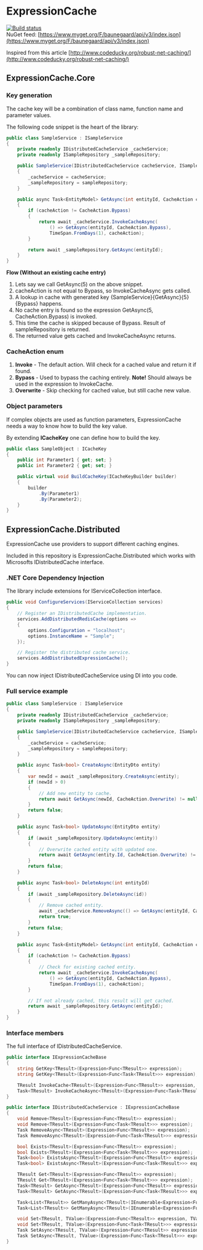 # ExpressionCache
[![Build status](https://ci.appveyor.com/api/projects/status/qmxfk6hhua5ev2cn?svg=true)](https://ci.appveyor.com/project/baunegaard/expressioncache)  
NuGet feed: [https://www.myget.org/F/baunegaard/api/v3/index.json](https://www.myget.org/F/baunegaard/api/v3/index.json)

Inspired from this article [http://www.codeducky.org/robust-net-caching/](http://www.codeducky.org/robust-net-caching/)

## ExpressionCache.Core

### Key generation
The cache key will be a combination of class name, function name and parameter values.  

The following code snippet is the heart of the library:
```csharp
public class SampleService : ISampleService
{
    private readonly IDistributedCacheService _cacheService;
    private readonly ISampleRepository _sampleRepository;

    public SampleService(IDistributedCacheService cacheService, ISampleRepository sampleRepository)
    {
        _cacheService = cacheService;
        _sampleRepository = sampleRepository;
    }

    public async Task<EntityModel> GetAsync(int entityId, CacheAction cacheAction = CacheAction.Invoke)
    {
        if (cacheAction != CacheAction.Bypass)
        {
            return await _cacheService.InvokeCacheAsync(
                () => GetAsync(entityId, CacheAction.Bypass),
                TimeSpan.FromDays(1), cacheAction);
        }

        return await _sampleRepository.GetAsync(entityId);
    }
}
```

**Flow (Without an existing cache entry)**
1. Lets say we call GetAsync(5) on the above snippet.
2. cacheAction is not equal to Bypass, so InvokeCacheAsync gets called.
3. A lookup in cache with generated key \{SampleService}\{GetAsync}\{5}\{Bypass} happens.
4. No cache entry is found so the expression GetAsync(5, CacheAction.Bypass) is invoked.
5. This time the cache is skipped because of Bypass. Result of sampleRepository is returned.
6. The returned value gets cached and InvokeCacheAsync returns.

### CacheAction enum
1. **Invoke** - The default action. Will check for a cached value and return it if found.
2. **Bypass** - Used to bypass the caching entirely. **Note!** Should always be used in the expression to InvokeCache.
3. **Overwrite** - Skip checking for cached value, but still cache new value.

### Object parameters
If complex objects are used as function parameters, ExpressionCache needs a way to know how to build the key value.

By extending **ICacheKey** one can define how to build the key.

```csharp
public class SampleObject : ICacheKey
{
    public int Parameter1 { get; set; }
    public int Parameter2 { get; set; }

    public virtual void BuildCacheKey(ICacheKeyBuilder builder)
    {
        builder
            .By(Parameter1)
            .By(Parameter2);
    }
}
```

## ExpressionCache.Distributed
ExpressionCache use providers to support different caching engines.

Included in this repository is ExpressionCache.Distributed which works with Microsofts IDistributedCache interface.

### .NET Core Dependency Injection
The library include extensions for IServiceCollection interface.
```csharp
public void ConfigureServices(IServiceCollection services)
{
    // Register an IDistributedCache implementation.
    services.AddDistributedRedisCache(options =>
    {
        options.Configuration = "localhost";
        options.InstanceName = "Sample";
    });

    // Register the distributed cache service.
    services.AddDistributedExpressionCache();
}
```
You can now inject IDistributedCacheService using DI into you code.

### Full service example
```csharp
public class SampleService : ISampleService
{
    private readonly IDistributedCacheService _cacheService;
    private readonly ISampleRepository _sampleRepository;

    public SampleService(IDistributedCacheService cacheService, ISampleRepository sampleRepository)
    {
        _cacheService = cacheService;
        _sampleRepository = sampleRepository;
    }

    public async Task<bool> CreateAsync(EntityDto entity)
    {
        var newId = await _sampleRepository.CreateAsync(entity);
        if (newId > 0)
        {
            // Add new entity to cache.
            return await GetAsync(newId, CacheAction.Overwrite) != null;
        }
        return false;
    }

    public async Task<bool> UpdateAsync(EntityDto entity)
    {
        if (await _sampleRepository.UpdateAsync(entity))
        {
            // Overwrite cached entity with updated one.
            return await GetAsync(entity.Id, CacheAction.Overwrite) != null;
        }
        return false;
    }

    public async Task<bool> DeleteAsync(int entityId)
    {
        if (await _sampleRepository.DeleteAsync(id)) 
        {
            // Remove cached entity.
            await _cacheService.RemoveAsync(() => GetAsync(entityId, CacheAction.Bypass));
            return true;
        }
        return false;
    }

    public async Task<EntityModel> GetAsync(int entityId, CacheAction cacheAction = CacheAction.Invoke)
    {
        if (cacheAction != CacheAction.Bypass)
        {
            // Check for existing cached entity.
            return await _cacheService.InvokeCacheAsync(
                () => GetAsync(entityId, CacheAction.Bypass),
                TimeSpan.FromDays(1), cacheAction);
        }

        // If not already cached, this result will get cached.
        return await _sampleRepository.GetAsync(entityId);
    }
}
```

### Interface members
The full interface of IDistributedCacheService.  

```csharp
public interface IExpressionCacheBase
{
    string GetKey<TResult>(Expression<Func<TResult>> expression);
    string GetKey<TResult>(Expression<Func<Task<TResult>>> expression);

    TResult InvokeCache<TResult>(Expression<Func<TResult>> expression, TimeSpan expiry, CacheAction cacheAction);
    Task<TResult> InvokeCacheAsync<TResult>(Expression<Func<Task<TResult>>> expression, TimeSpan expiry, CacheAction cacheAction);
}

public interface IDistributedCacheService : IExpressionCacheBase
{
    void Remove<TResult>(Expression<Func<TResult>> expression);
    void Remove<TResult>(Expression<Func<Task<TResult>>> expression);
    Task RemoveAsync<TResult>(Expression<Func<TResult>> expression);
    Task RemoveAsync<TResult>(Expression<Func<Task<TResult>>> expression);

    bool Exists<TResult>(Expression<Func<TResult>> expression);
    bool Exists<TResult>(Expression<Func<Task<TResult>>> expression);
    Task<bool> ExistsAsync<TResult>(Expression<Func<TResult>> expression);
    Task<bool> ExistsAsync<TResult>(Expression<Func<Task<TResult>>> expression);

    TResult Get<TResult>(Expression<Func<TResult>> expression);
    TResult Get<TResult>(Expression<Func<Task<TResult>>> expression);
    Task<TResult> GetAsync<TResult>(Expression<Func<TResult>> expression);
    Task<TResult> GetAsync<TResult>(Expression<Func<Task<TResult>>> expression);

    Task<List<TResult>> GetManyAsync<TResult>(IEnumerable<Expression<Func<TResult>>> expressions);
    Task<List<TResult>> GetManyAsync<TResult>(IEnumerable<Expression<Func<Task<TResult>>>> expressions);

    void Set<TResult, TValue>(Expression<Func<TResult>> expression, TValue value, TimeSpan expiry);
    void Set<TResult, TValue>(Expression<Func<Task<TResult>>> expression, TValue value, TimeSpan expiry);
    Task SetAsync<TResult, TValue>(Expression<Func<TResult>> expression, TValue value, TimeSpan expiry);
    Task SetAsync<TResult, TValue>(Expression<Func<Task<TResult>>> expression, TValue value, TimeSpan expiry);
}
```